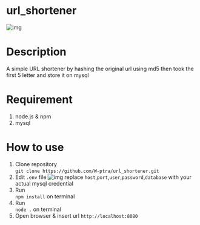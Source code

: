 # url_shortener
![img](https://drive.google.com/uc?export=view&id=1OgHfLByZ-r1T5DLX6AwPvthObBW4N5D_)

# Description
A simple URL shortener by hashing the original url using md5 then took the first 5 letter and store it on mysql

# Requirement
1. node.js & npm
2. mysql

# How to use
1. Clone repository  
``git clone https://github.com/W-ptra/url_shortener.git``
2. Edit ``.env`` file
![img](https://drive.google.com/uc?export=view&id=16fe0TmknoY6HZgIskv0OWh2W_afbPSnP)
replace ``host``,``port``,``user``,``password``,``database`` with your actual mysql credential  
3. Run  
``npm install`` on terminal
4. Run  
``node .`` on terminal
5. Open browser
& insert url   ``http://localhost:8080``